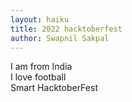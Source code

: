 ```yaml
---
layout: haiku
title: 2022 hacktoberfest
author: Swapnil Sakpal
---
```

I am from India <br> 
I love football <br>
Smart HacktoberFest <br>
